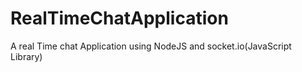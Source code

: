 # RealTimeChatApplication
A real Time chat Application using NodeJS and socket.io(JavaScript Library)
